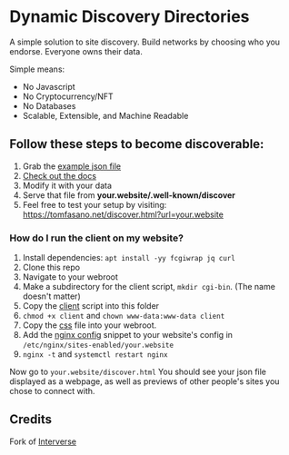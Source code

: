 # Dynamic Discovery Directories

A simple solution to site discovery. Build networks by choosing who you endorse. Everyone owns their data.

Simple means:
* No Javascript
* No Cryptocurrency/NFT
* No Databases
* Scalable, Extensible, and Machine Readable

## Follow these steps to become discoverable:

1) Grab the [example json file](https://codeberg.org/onasaft/Discover/src/branch/master/.well-known/discover)
2) [Check out the docs](https://codeberg.org/onasaft/Discover/src/branch/master/Docs/README.md)
3) Modify it with your data
4) Serve that file from **your.website/.well-known/discover**
5) Feel free to test your setup by visiting:
https://tomfasano.net/discover.html?url=your.website

### How do I run the client on my website?

1) Install dependencies: `apt install -yy fcgiwrap jq curl`
2) Clone this repo
3) Navigate to your webroot
4) Make a subdirectory for the client script, `mkdir cgi-bin`. (The name doesn't matter)
5) Copy the [client](src/client) script into this folder
6) `chmod +x client` and `chown www-data:www-data client`
7) Copy the [css](src/discover.css) file into your webroot.
8) Add the [nginx config](https://codeberg.org/onasaft/Discover/src/branch/master/Docs/Hosting/nginx.md) snippet to your website's config in `/etc/nginx/sites-enabled/your.website`
9) `nginx -t` and `systemctl restart nginx`

Now go to `your.website/discover.html`
You should see your json file displayed as a webpage, as well as previews of other people's sites you chose to connect with.

## Credits
Fork of [Interverse](https://codeberg.org/gabe/Interverse)
